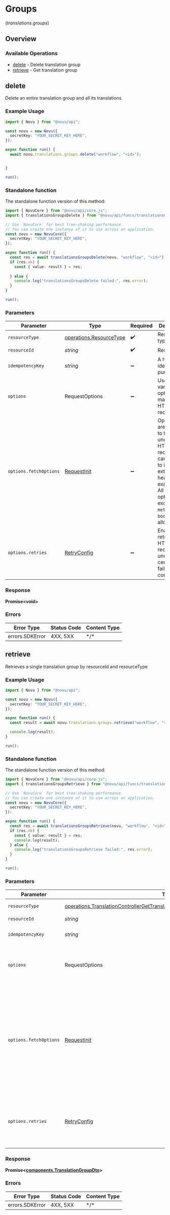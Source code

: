 # Groups
(*translations.groups*)

## Overview

### Available Operations

* [delete](#delete) - Delete translation group
* [retrieve](#retrieve) - Get translation group

## delete

Delete an entire translation group and all its translations

### Example Usage

<!-- UsageSnippet language="typescript" operationID="TranslationController_deleteTranslationGroupEndpoint" method="delete" path="/v2/translations/{resourceType}/{resourceId}" -->
```typescript
import { Novu } from "@novu/api";

const novu = new Novu({
  secretKey: "YOUR_SECRET_KEY_HERE",
});

async function run() {
  await novu.translations.groups.delete("workflow", "<id>");


}

run();
```

### Standalone function

The standalone function version of this method:

```typescript
import { NovuCore } from "@novu/api/core.js";
import { translationsGroupsDelete } from "@novu/api/funcs/translationsGroupsDelete.js";

// Use `NovuCore` for best tree-shaking performance.
// You can create one instance of it to use across an application.
const novu = new NovuCore({
  secretKey: "YOUR_SECRET_KEY_HERE",
});

async function run() {
  const res = await translationsGroupsDelete(novu, "workflow", "<id>");
  if (res.ok) {
    const { value: result } = res;
    
  } else {
    console.log("translationsGroupsDelete failed:", res.error);
  }
}

run();
```

### Parameters

| Parameter                                                                                                                                                                      | Type                                                                                                                                                                           | Required                                                                                                                                                                       | Description                                                                                                                                                                    |
| ------------------------------------------------------------------------------------------------------------------------------------------------------------------------------ | ------------------------------------------------------------------------------------------------------------------------------------------------------------------------------ | ------------------------------------------------------------------------------------------------------------------------------------------------------------------------------ | ------------------------------------------------------------------------------------------------------------------------------------------------------------------------------ |
| `resourceType`                                                                                                                                                                 | [operations.ResourceType](../../models/operations/resourcetype.md)                                                                                                             | :heavy_check_mark:                                                                                                                                                             | Resource type                                                                                                                                                                  |
| `resourceId`                                                                                                                                                                   | *string*                                                                                                                                                                       | :heavy_check_mark:                                                                                                                                                             | Resource ID                                                                                                                                                                    |
| `idempotencyKey`                                                                                                                                                               | *string*                                                                                                                                                                       | :heavy_minus_sign:                                                                                                                                                             | A header for idempotency purposes                                                                                                                                              |
| `options`                                                                                                                                                                      | RequestOptions                                                                                                                                                                 | :heavy_minus_sign:                                                                                                                                                             | Used to set various options for making HTTP requests.                                                                                                                          |
| `options.fetchOptions`                                                                                                                                                         | [RequestInit](https://developer.mozilla.org/en-US/docs/Web/API/Request/Request#options)                                                                                        | :heavy_minus_sign:                                                                                                                                                             | Options that are passed to the underlying HTTP request. This can be used to inject extra headers for examples. All `Request` options, except `method` and `body`, are allowed. |
| `options.retries`                                                                                                                                                              | [RetryConfig](../../lib/utils/retryconfig.md)                                                                                                                                  | :heavy_minus_sign:                                                                                                                                                             | Enables retrying HTTP requests under certain failure conditions.                                                                                                               |

### Response

**Promise\<void\>**

### Errors

| Error Type      | Status Code     | Content Type    |
| --------------- | --------------- | --------------- |
| errors.SDKError | 4XX, 5XX        | \*/\*           |

## retrieve

Retrieves a single translation group by resourceId and resourceType

### Example Usage

<!-- UsageSnippet language="typescript" operationID="TranslationController_getTranslationGroupEndpoint" method="get" path="/v2/translations/group/{resourceType}/{resourceId}" -->
```typescript
import { Novu } from "@novu/api";

const novu = new Novu({
  secretKey: "YOUR_SECRET_KEY_HERE",
});

async function run() {
  const result = await novu.translations.groups.retrieve("workflow", "<id>");

  console.log(result);
}

run();
```

### Standalone function

The standalone function version of this method:

```typescript
import { NovuCore } from "@novu/api/core.js";
import { translationsGroupsRetrieve } from "@novu/api/funcs/translationsGroupsRetrieve.js";

// Use `NovuCore` for best tree-shaking performance.
// You can create one instance of it to use across an application.
const novu = new NovuCore({
  secretKey: "YOUR_SECRET_KEY_HERE",
});

async function run() {
  const res = await translationsGroupsRetrieve(novu, "workflow", "<id>");
  if (res.ok) {
    const { value: result } = res;
    console.log(result);
  } else {
    console.log("translationsGroupsRetrieve failed:", res.error);
  }
}

run();
```

### Parameters

| Parameter                                                                                                                                                                            | Type                                                                                                                                                                                 | Required                                                                                                                                                                             | Description                                                                                                                                                                          |
| ------------------------------------------------------------------------------------------------------------------------------------------------------------------------------------ | ------------------------------------------------------------------------------------------------------------------------------------------------------------------------------------ | ------------------------------------------------------------------------------------------------------------------------------------------------------------------------------------ | ------------------------------------------------------------------------------------------------------------------------------------------------------------------------------------ |
| `resourceType`                                                                                                                                                                       | [operations.TranslationControllerGetTranslationGroupEndpointPathParamResourceType](../../models/operations/translationcontrollergettranslationgroupendpointpathparamresourcetype.md) | :heavy_check_mark:                                                                                                                                                                   | Resource type                                                                                                                                                                        |
| `resourceId`                                                                                                                                                                         | *string*                                                                                                                                                                             | :heavy_check_mark:                                                                                                                                                                   | Resource ID                                                                                                                                                                          |
| `idempotencyKey`                                                                                                                                                                     | *string*                                                                                                                                                                             | :heavy_minus_sign:                                                                                                                                                                   | A header for idempotency purposes                                                                                                                                                    |
| `options`                                                                                                                                                                            | RequestOptions                                                                                                                                                                       | :heavy_minus_sign:                                                                                                                                                                   | Used to set various options for making HTTP requests.                                                                                                                                |
| `options.fetchOptions`                                                                                                                                                               | [RequestInit](https://developer.mozilla.org/en-US/docs/Web/API/Request/Request#options)                                                                                              | :heavy_minus_sign:                                                                                                                                                                   | Options that are passed to the underlying HTTP request. This can be used to inject extra headers for examples. All `Request` options, except `method` and `body`, are allowed.       |
| `options.retries`                                                                                                                                                                    | [RetryConfig](../../lib/utils/retryconfig.md)                                                                                                                                        | :heavy_minus_sign:                                                                                                                                                                   | Enables retrying HTTP requests under certain failure conditions.                                                                                                                     |

### Response

**Promise\<[components.TranslationGroupDto](../../models/components/translationgroupdto.md)\>**

### Errors

| Error Type      | Status Code     | Content Type    |
| --------------- | --------------- | --------------- |
| errors.SDKError | 4XX, 5XX        | \*/\*           |
